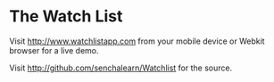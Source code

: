 # The Watch List

Visit http://www.watchlistapp.com from your mobile device or Webkit browser for a live demo.

Visit http://github.com/senchalearn/Watchlist for the source.

